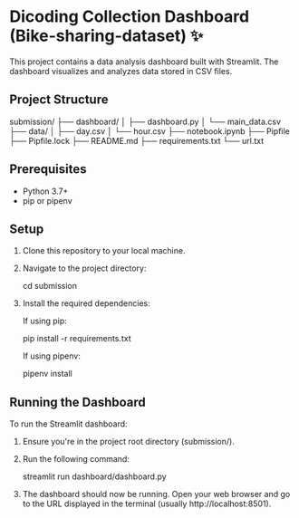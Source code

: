 # Dicoding Collection Dashboard (Bike-sharing-dataset) ✨

This project contains a data analysis dashboard built with Streamlit. The dashboard visualizes and analyzes data stored in CSV files.

## Project Structure


submission/
├── dashboard/
│   ├── dashboard.py
│   └── main_data.csv
├── data/
│   ├── day.csv
│   └── hour.csv
├── notebook.ipynb
├── Pipfile
├── Pipfile.lock
├── README.md
├── requirements.txt
└── url.txt


## Prerequisites

- Python 3.7+
- pip or pipenv

## Setup

1. Clone this repository to your local machine.

2. Navigate to the project directory:

   
   cd submission
   

3. Install the required dependencies:

   If using pip:

   
   pip install -r requirements.txt
   

   If using pipenv:

   
   pipenv install
   

## Running the Dashboard

To run the Streamlit dashboard:

1. Ensure you're in the project root directory (submission/).

2. Run the following command:

   
   streamlit run dashboard/dashboard.py
   

3. The dashboard should now be running. Open your web browser and go to the URL displayed in the terminal (usually http://localhost:8501).